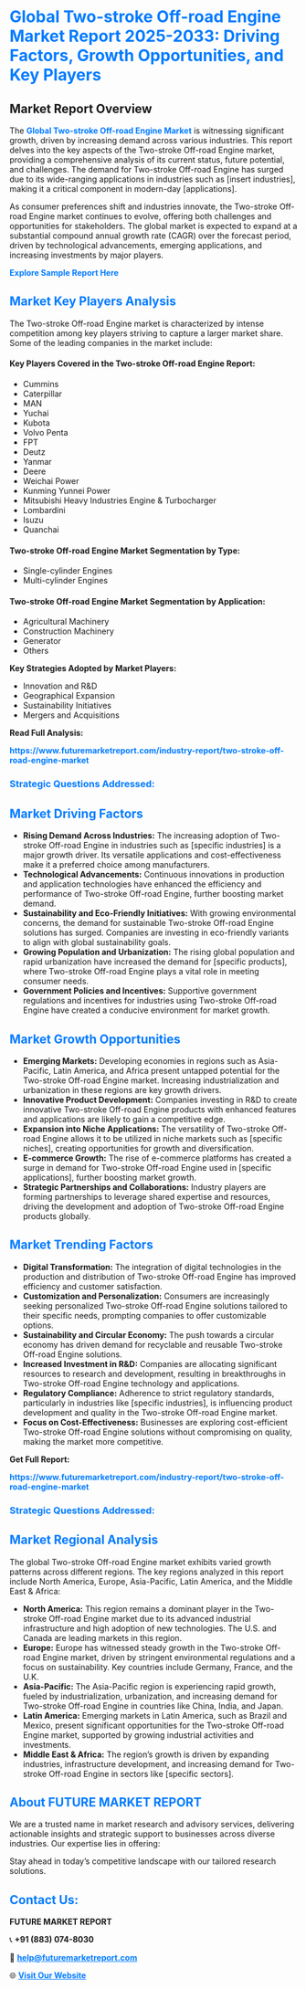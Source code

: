 <h1 style="color: #007BFF;">Global Two-stroke Off-road Engine Market Report 2025-2033: Driving Factors, Growth Opportunities, and Key Players</h1>

<section id="overview">
<h2>Market Report Overview</h2>
<p>The <a href="https://www.futuremarketreport.com/industry-report/two-stroke-off-road-engine-market" style="color: #007BFF; text-decoration: none;"><strong>Global Two-stroke Off-road Engine Market</strong></a> is witnessing significant growth, driven by increasing demand across various industries. This report delves into the key aspects of the Two-stroke Off-road Engine market, providing a comprehensive analysis of its current status, future potential, and challenges. The demand for Two-stroke Off-road Engine has surged due to its wide-ranging applications in industries such as [insert industries], making it a critical component in modern-day [applications].</p>
<p>As consumer preferences shift and industries innovate, the Two-stroke Off-road Engine market continues to evolve, offering both challenges and opportunities for stakeholders. The global market is expected to expand at a substantial compound annual growth rate (CAGR) over the forecast period, driven by technological advancements, emerging applications, and increasing investments by major players.</p>
</section>

<section id="overview">
<p><a href="https://www.futuremarketreport.com/request-sample/reportId=40734" style="color: #007BFF; text-decoration: none;"><strong>Explore Sample Report Here</strong></a></p>
</section>

<section id="key-players">
<h2 style="color: #007BFF;">Market Key Players Analysis</h2>
<p>The Two-stroke Off-road Engine market is characterized by intense competition among key players striving to capture a larger market share. Some of the leading companies in the market include:</p>
<h4>Key Players Covered in the Two-stroke Off-road Engine Report:</h4>
<ul><li>Cummins</li><li>Caterpillar</li><li>MAN</li><li>Yuchai</li><li>Kubota</li><li>Volvo Penta</li><li>FPT</li><li>Deutz</li><li>Yanmar</li><li>Deere</li><li>Weichai Power</li><li>Kunming Yunnei Power</li><li>Mitsubishi Heavy Industries Engine &amp; Turbocharger</li><li>Lombardini</li><li>Isuzu</li><li>Quanchai</li></ul>
<h4>Two-stroke Off-road Engine Market Segmentation by Type:</h4>
<ul><li>Single-cylinder Engines</li><li>Multi-cylinder Engines</li></ul>

<h4>Two-stroke Off-road Engine Market Segmentation by Application:</h4>
<ul><li>Agricultural Machinery</li><li>Construction Machinery</li><li>Generator</li><li>Others</li></ul>
<p><strong>Key Strategies Adopted by Market Players:</strong></p>
<ul>
<li>Innovation and R&D</li>
<li>Geographical Expansion</li>
<li>Sustainability Initiatives</li>
<li>Mergers and Acquisitions</li>
</ul>
</section>

<section>
<p><strong>Read Full Analysis: </strong></p><a href="https://www.futuremarketreport.com/industry-report/two-stroke-off-road-engine-market" style="color: #007BFF; text-decoration: none;"><strong>https://www.futuremarketreport.com/industry-report/two-stroke-off-road-engine-market</strong></a>
<h3 style="color: #007BFF;">Strategic Questions Addressed:</h3>
</section>

<section id="driving-factors">
<h2 style="color: #007BFF;">Market Driving Factors</h2>
<ul>
<li><strong>Rising Demand Across Industries:</strong> The increasing adoption of Two-stroke Off-road Engine in industries such as [specific industries] is a major growth driver. Its versatile applications and cost-effectiveness make it a preferred choice among manufacturers.</li>
<li><strong>Technological Advancements:</strong> Continuous innovations in production and application technologies have enhanced the efficiency and performance of Two-stroke Off-road Engine, further boosting market demand.</li>
<li><strong>Sustainability and Eco-Friendly Initiatives:</strong> With growing environmental concerns, the demand for sustainable Two-stroke Off-road Engine solutions has surged. Companies are investing in eco-friendly variants to align with global sustainability goals.</li>
<li><strong>Growing Population and Urbanization:</strong> The rising global population and rapid urbanization have increased the demand for [specific products], where Two-stroke Off-road Engine plays a vital role in meeting consumer needs.</li>
<li><strong>Government Policies and Incentives:</strong> Supportive government regulations and incentives for industries using Two-stroke Off-road Engine have created a conducive environment for market growth.</li>
</ul>
</section>

<section id="growth-opportunities">
<h2 style="color: #007BFF;">Market Growth Opportunities</h2>
<ul>
<li><strong>Emerging Markets:</strong> Developing economies in regions such as Asia-Pacific, Latin America, and Africa present untapped potential for the Two-stroke Off-road Engine market. Increasing industrialization and urbanization in these regions are key growth drivers.</li>
<li><strong>Innovative Product Development:</strong> Companies investing in R&D to create innovative Two-stroke Off-road Engine products with enhanced features and applications are likely to gain a competitive edge.</li>
<li><strong>Expansion into Niche Applications:</strong> The versatility of Two-stroke Off-road Engine allows it to be utilized in niche markets such as [specific niches], creating opportunities for growth and diversification.</li>
<li><strong>E-commerce Growth:</strong> The rise of e-commerce platforms has created a surge in demand for Two-stroke Off-road Engine used in [specific applications], further boosting market growth.</li>
<li><strong>Strategic Partnerships and Collaborations:</strong> Industry players are forming partnerships to leverage shared expertise and resources, driving the development and adoption of Two-stroke Off-road Engine products globally.</li>
</ul>
</section>

<section id="trending-factors">
<h2 style="color: #007BFF;">Market Trending Factors</h2>
<ul>
<li><strong>Digital Transformation:</strong> The integration of digital technologies in the production and distribution of Two-stroke Off-road Engine has improved efficiency and customer satisfaction.</li>
<li><strong>Customization and Personalization:</strong> Consumers are increasingly seeking personalized Two-stroke Off-road Engine solutions tailored to their specific needs, prompting companies to offer customizable options.</li>
<li><strong>Sustainability and Circular Economy:</strong> The push towards a circular economy has driven demand for recyclable and reusable Two-stroke Off-road Engine solutions.</li>
<li><strong>Increased Investment in R&D:</strong> Companies are allocating significant resources to research and development, resulting in breakthroughs in Two-stroke Off-road Engine technology and applications.</li>
<li><strong>Regulatory Compliance:</strong> Adherence to strict regulatory standards, particularly in industries like [specific industries], is influencing product development and quality in the Two-stroke Off-road Engine market.</li>
<li><strong>Focus on Cost-Effectiveness:</strong> Businesses are exploring cost-efficient Two-stroke Off-road Engine solutions without compromising on quality, making the market more competitive.</li>
</ul>
</section>

<section>
<p><strong>Get Full Report: </strong></p><a href="https://www.futuremarketreport.com/industry-report/two-stroke-off-road-engine-market" style="color: #007BFF; text-decoration: none;"><strong>https://www.futuremarketreport.com/industry-report/two-stroke-off-road-engine-market</strong></a>
<h3 style="color: #007BFF;">Strategic Questions Addressed:</h3>
</section>


<section id="regional-analysis">
<h2 style="color: #007BFF;">Market Regional Analysis</h2>
<p>The global Two-stroke Off-road Engine market exhibits varied growth patterns across different regions. The key regions analyzed in this report include North America, Europe, Asia-Pacific, Latin America, and the Middle East & Africa:</p>
<ul>
<li><strong>North America:</strong> This region remains a dominant player in the Two-stroke Off-road Engine market due to its advanced industrial infrastructure and high adoption of new technologies. The U.S. and Canada are leading markets in this region.</li>
<li><strong>Europe:</strong> Europe has witnessed steady growth in the Two-stroke Off-road Engine market, driven by stringent environmental regulations and a focus on sustainability. Key countries include Germany, France, and the U.K.</li>
<li><strong>Asia-Pacific:</strong> The Asia-Pacific region is experiencing rapid growth, fueled by industrialization, urbanization, and increasing demand for Two-stroke Off-road Engine in countries like China, India, and Japan.</li>
<li><strong>Latin America:</strong> Emerging markets in Latin America, such as Brazil and Mexico, present significant opportunities for the Two-stroke Off-road Engine market, supported by growing industrial activities and investments.</li>
<li><strong>Middle East & Africa:</strong> The region’s growth is driven by expanding industries, infrastructure development, and increasing demand for Two-stroke Off-road Engine in sectors like [specific sectors].</li>
</ul>
</section>

<footer>
<h2 style="color: #007BFF;">About FUTURE MARKET REPORT</h2>
<p>We are a trusted name in market research and advisory services, delivering actionable insights and strategic support to businesses across diverse industries. Our expertise lies in offering:</p>

<p>Stay ahead in today’s competitive landscape with our tailored research solutions.</p>

<h2 style="color: #007BFF;">Contact Us:</h2>
<p><strong>FUTURE MARKET REPORT</strong></p>
<p>📞 <strong>+91 (883) 074-8030</strong></p>
<p>📧 <strong><a href="mailto:help@futuremarketreport.com" style="color: #007BFF;">help@futuremarketreport.com</a></strong></p>
<p>🌐 <strong><a href="https://www.futuremarketreport.com/" style="color: #007BFF;">Visit Our Website</a></strong></p>
</footer>